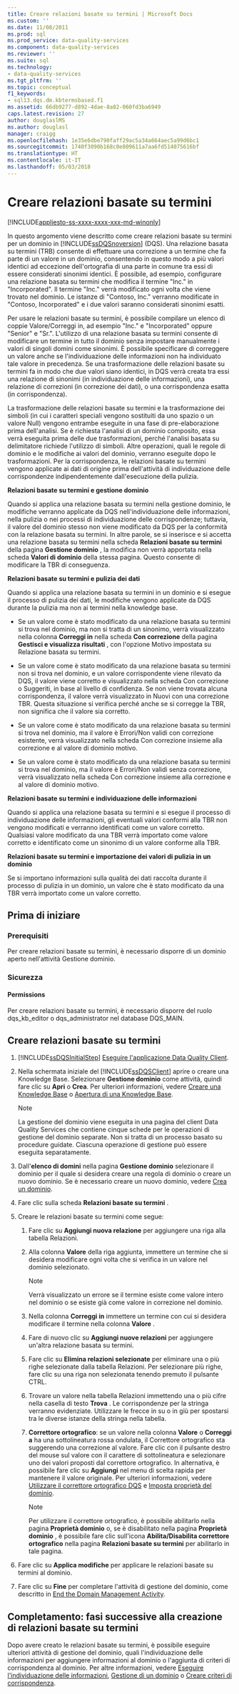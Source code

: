 ```yaml
---
title: Creare relazioni basate su termini | Microsoft Docs
ms.custom: ''
ms.date: 11/08/2011
ms.prod: sql
ms.prod_service: data-quality-services
ms.component: data-quality-services
ms.reviewer: ''
ms.suite: sql
ms.technology:
- data-quality-services
ms.tgt_pltfrm: ''
ms.topic: conceptual
f1_keywords:
- sql13.dqs.dm.kbtermsbased.f1
ms.assetid: 66db9277-d892-4dae-8a82-060fd3ba6949
caps.latest.revision: 27
author: douglaslMS
ms.author: douglasl
manager: craigg
ms.openlocfilehash: 1e35e6dbe790faff29ac5a34a664aec5a99d6bc1
ms.sourcegitcommit: 1740f3090b168c0e809611a7aa6fd514075616bf
ms.translationtype: HT
ms.contentlocale: it-IT
ms.lasthandoff: 05/03/2018
---
```

# <a name="create-term-based-relations"></a>Creare relazioni basate su termini

[!INCLUDE[appliesto-ss-xxxx-xxxx-xxx-md-winonly](../includes/appliesto-ss-xxxx-xxxx-xxx-md-winonly.md)]

  In questo argomento viene descritto come creare relazioni basate su termini per un dominio in [!INCLUDE[ssDQSnoversion](../includes/ssdqsnoversion-md.md)] (DQS). Una relazione basata su termini (TRB) consente di effettuare una correzione a un termine che fa parte di un valore in un dominio, consentendo in questo modo a più valori identici ad eccezione dell'ortografia di una parte in comune tra essi di essere considerati sinonimi identici. È possibile, ad esempio, configurare una relazione basata su termini che modifica il termine "Inc." in "Incorporated". Il termine "Inc." verrà modificato ogni volta che viene trovato nel dominio. Le istanze di "Contoso, Inc." verranno modificate in "Contoso, Incorporated" e i due valori saranno considerati sinonimi esatti.  
  
 Per usare le relazioni basate su termini, è possibile compilare un elenco di coppie Valore/Correggi in, ad esempio "Inc." e "Incorporated" oppure "Senior" e "Sr.". L'utilizzo di una relazione basata su termini consente di modificare un termine in tutto il dominio senza impostare manualmente i valori di singoli domini come sinonimi. È possibile specificare di correggere un valore anche se l'individuazione delle informazioni non ha individuato tale valore in precedenza. Se una trasformazione delle relazioni basate su termini fa in modo che due valori siano identici, in DQS verrà creata tra essi una relazione di sinonimi (in individuazione delle informazioni), una relazione di correzioni (in correzione dei dati), o una corrispondenza esatta (in corrispondenza).  
  
 La trasformazione delle relazioni basate su termini e la trasformazione dei simboli (in cui i caratteri speciali vengono sostituiti da uno spazio o un valore Null) vengono entrambe eseguite in una fase di pre-elaborazione prima dell'analisi. Se è richiesta l'analisi di un dominio composito, essa verrà eseguita prima delle due trasformazioni, perché l'analisi basata su delimitatore richiede l'utilizzo di simboli. Altre operazioni, quali le regole di dominio e le modifiche ai valori del dominio, verranno eseguite dopo le trasformazioni. Per la corrispondenza, le relazioni basate su termini vengono applicate ai dati di origine prima dell'attività di individuazione delle corrispondenze indipendentemente dall'esecuzione della pulizia.  
  
 **Relazioni basate su termini e gestione dominio**  
  
 Quando si applica una relazione basata su termini nella gestione dominio, le modifiche verranno applicate da DQS nell'individuazione delle informazioni, nella pulizia o nei processi di individuazione delle corrispondenze; tuttavia, il valore del dominio stesso non viene modificato da DQS per la conformità con la relazione basata su termini. In altre parole, se si inserisce e si accetta una relazione basata su termini nella scheda **Relazioni basate su termini** della pagina **Gestione dominio** , la modifica non verrà apportata nella scheda **Valori di dominio** della stessa pagina. Questo consente di modificare la TBR di conseguenza.  
  
 **Relazioni basate su termini e pulizia dei dati**  
  
 Quando si applica una relazione basata su termini in un dominio e si esegue il processo di pulizia dei dati, le modifiche vengono applicate da DQS durante la pulizia ma non ai termini nella knowledge base.  
  
-   Se un valore come è stato modificato da una relazione basata su termini si trova nel dominio, ma non si tratta di un sinonimo, verrà visualizzato nella colonna **Correggi in** nella scheda **Con correzione** della pagina **Gestisci e visualizza risultati** , con l'opzione Motivo impostata su Relazione basata su termini.  
  
-   Se un valore come è stato modificato da una relazione basata su termini non si trova nel dominio, e un valore corrispondente viene rilevato da DQS, il valore viene corretto e visualizzato nella scheda Con correzione o Suggeriti, in base al livello di confidenza. Se non viene trovata alcuna corrispondenza, il valore verrà visualizzato in Nuovi con una correzione TBR. Questa situazione si verifica perché anche se si corregge la TBR, non significa che il valore sia corretto.  
  
-   Se un valore come è stato modificato da una relazione basata su termini si trova nel dominio, ma il valore è Errori/Non validi con correzione esistente, verrà visualizzato nella scheda Con correzione insieme alla correzione e al valore di dominio motivo.  
  
-   Se un valore come è stato modificato da una relazione basata su termini si trova nel dominio, ma il valore è Errori/Non validi senza correzione, verrà visualizzato nella scheda Con correzione insieme alla correzione e al valore di dominio motivo.  
  
 **Relazioni basate su termini e individuazione delle informazioni**  
  
 Quando si applica una relazione basata su termini e si esegue il processo di individuazione delle informazioni, gli eventuali valori conformi alla TBR non vengono modificati e verranno identificati come un valore corretto. Qualsiasi valore modificato da una TBR verrà importato come valore corretto e identificato come un sinonimo di un valore conforme alla TBR.  
  
 **Relazioni basate su termini e importazione dei valori di pulizia in un dominio**  
  
 Se si importano informazioni sulla qualità dei dati raccolta durante il processo di pulizia in un dominio, un valore che è stato modificato da una TBR verrà importato come un valore corretto.  
  
##  <a name="BeforeYouBegin"></a> Prima di iniziare  
  
###  <a name="Prerequisites"></a> Prerequisiti  
 Per creare relazioni basate su termini, è necessario disporre di un dominio aperto nell'attività Gestione dominio.  
  
###  <a name="Security"></a> Sicurezza  
  
####  <a name="Permissions"></a> Permissions  
 Per creare relazioni basate su termini, è necessario disporre del ruolo dqs_kb_editor o dqs_administrator nel database DQS_MAIN.  
  
##  <a name="Create"></a> Creare relazioni basate su termini  
  
1.  [!INCLUDE[ssDQSInitialStep](../includes/ssdqsinitialstep-md.md)] [Eseguire l'applicazione Data Quality Client](../data-quality-services/run-the-data-quality-client-application.md).  
  
2.  Nella schermata iniziale del [!INCLUDE[ssDQSClient](../includes/ssdqsclient-md.md)] aprire o creare una Knowledge Base. Selezionare **Gestione dominio** come attività, quindi fare clic su **Apri** o **Crea**. Per ulteriori informazioni, vedere [Creare una Knowledge Base](../data-quality-services/create-a-knowledge-base.md) o [Apertura di una Knowledge Base](../data-quality-services/open-a-knowledge-base.md).  
  
    > [!NOTE]  
    >  La gestione del dominio viene eseguita in una pagina del client Data Quality Services che contiene cinque schede per le operazioni di gestione del dominio separate. Non si tratta di un processo basato su procedure guidate. Ciascuna operazione di gestione può essere eseguita separatamente.  
  
3.  Dall'**elenco di domini** nella pagina **Gestione dominio** selezionare il dominio per il quale si desidera creare una regola di dominio o creare un nuovo dominio. Se è necessario creare un nuovo dominio, vedere [Crea un dominio](../data-quality-services/create-a-domain.md).  
  
4.  Fare clic sulla scheda **Relazioni basate su termini** .  
  
5.  Creare le relazioni basate su termini come segue:  
  
    1.  Fare clic su **Aggiungi nuova relazione** per aggiungere una riga alla tabella Relazioni.  
  
    2.  Alla colonna **Valore** della riga aggiunta, immettere un termine che si desidera modificare ogni volta che si verifica in un valore nel dominio selezionato.  
  
        > [!NOTE]  
        >  Verrà visualizzato un errore se il termine esiste come valore intero nel dominio o se esiste già come valore in correzione nel dominio.  
  
    3.  Nella colonna **Correggi in** immettere un termine con cui si desidera modificare il termine nella colonna **Valore** .  
  
    4.  Fare di nuovo clic su **Aggiungi nuove relazioni** per aggiungere un'altra relazione basata su termini.  
  
    5.  Fare clic su **Elimina relazioni selezionate** per eliminare una o più righe selezionate dalla tabella Relazioni. Per selezionare più righe, fare clic su una riga non selezionata tenendo premuto il pulsante CTRL.  
  
    6.  Trovare un valore nella tabella Relazioni immettendo una o più cifre nella casella di testo **Trova** . Le corrispondenze per la stringa verranno evidenziate. Utilizzare le frecce in su o in giù per spostarsi tra le diverse istanze della stringa nella tabella.  
  
    7.  **Correttore ortografico**: se un valore nella colonna **Valore** o **Correggi a** ha una sottolineatura rossa ondulata, il Correttore ortografico sta suggerendo una correzione al valore. Fare clic con il pulsante destro del mouse sul valore con il carattere di sottolineatura e selezionare uno dei valori proposti dal correttore ortografico. In alternativa, è possibile fare clic su **Aggiungi** nel menu di scelta rapida per mantenere il valore originale. Per ulteriori informazioni, vedere [Utilizzare il correttore ortografico DQS](../data-quality-services/use-the-dqs-speller.md) e [Imposta proprietà del dominio](../data-quality-services/set-domain-properties.md).  
  
        > [!NOTE]  
        >  Per utilizzare il correttore ortografico, è possibile abilitarlo nella pagina **Proprietà dominio** o, se è disabilitato nella pagina **Proprietà dominio** , è possibile fare clic sull'icona **Abilita/Disabilita correttore ortografico** nella pagina **Relazioni basate su termini** per abilitarlo in tale pagina.  
  
6.  Fare clic su **Applica modifiche** per applicare le relazioni basate su termini al dominio.  
  
7.  Fare clic su **Fine** per completare l'attività di gestione del dominio, come descritto in [End the Domain Management Activity](http://msdn.microsoft.com/library/ab6505ad-3090-453b-bb01-58435e7fa7c0).  
  
##  <a name="FollowUp"></a> Completamento: fasi successive alla creazione di relazioni basate su termini  
 Dopo avere creato le relazioni basate su termini, è possibile eseguire ulteriori attività di gestione del dominio, quali l'individuazione delle informazioni per aggiungere informazioni al dominio o l'aggiunta di criteri di corrispondenza al dominio. Per altre informazioni, vedere [Eseguire l'individuazione delle informazioni](../data-quality-services/perform-knowledge-discovery.md), [Gestione di un dominio](../data-quality-services/managing-a-domain.md) o [Creare criteri di corrispondenza](../data-quality-services/create-a-matching-policy.md).  
  
  
